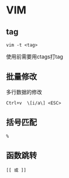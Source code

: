 # VIM



## tag

    vim -t <tag>

使用前需要用ctags打tag

## 批量修改

多行数据的修改

    Ctrl+v  \[i/a\] <ESC>

## 括号匹配

    %

## 函数跳转

    [[ 或 ]]
